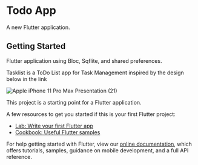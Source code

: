 # Todo App

A new Flutter application.

## Getting Started

Flutter application using Bloc,  Sqflite, and shared preferences.

Tasklist is a ToDo List app for Task Management inspired by the design below in the link

![Apple iPhone 11 Pro Max Presentation (21)](https://user-images.githubusercontent.com/54605034/146380810-fcfb75c0-8aea-4ea8-b7b9-302140a2cabf.png)



This project is a starting point for a Flutter application.

A few resources to get you started if this is your first Flutter project:

- [Lab: Write your first Flutter app](https://flutter.dev/docs/get-started/codelab)
- [Cookbook: Useful Flutter samples](https://flutter.dev/docs/cookbook)

For help getting started with Flutter, view our
[online documentation](https://flutter.dev/docs), which offers tutorials,
samples, guidance on mobile development, and a full API reference.

